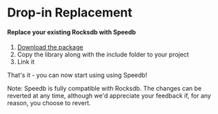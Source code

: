 # Drop-in Replacement

#### Replace your existing Rocksdb with Speedb

1. [Download the package](https://github.com/speedb-io/speedb/releases)
2. Copy the library along with the include folder to your project
3. Link it

That's it - you can now start using using Speedb!

Note: Speedb is fully compatible with Rocksdb. The changes can be reverted at any time, although we'd appreciate your feedback if, for any reason, you choose to revert.

